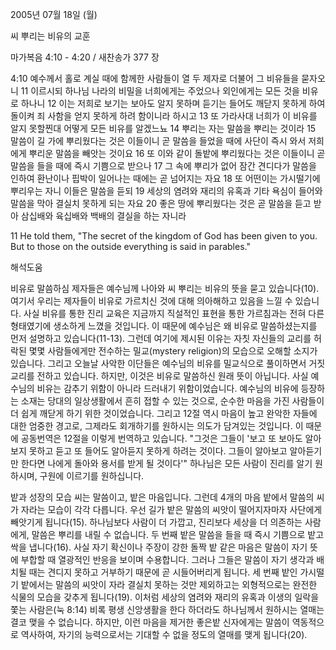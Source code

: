 2005년 07월 18일 (월)

씨 뿌리는 비유의 교훈



마가복음 4:10 - 4:20 / 새찬송가 377 장


4:10 예수께서 홀로 계실 때에 함께한 사람들이 열 두 제자로 더불어 그 비유들을 묻자오니 11 이르시되 하나님 나라의 비밀을 너희에게는 주었으나 외인에게는 모든 것을 비유로 하나니 12 이는 저희로 보기는 보아도 알지 못하며 듣기는 들어도 깨닫지 못하게 하여 돌이켜 죄 사함을 얻지 못하게 하려 함이니라 하시고 13 또 가라사대 너희가 이 비유를 알지 못할찐대 어떻게 모든 비유를 알겠느뇨 14 뿌리는 자는 말씀을 뿌리는 것이라 15 말씀이 길 가에 뿌리웠다는 것은 이들이니 곧 말씀을 들었을 때에 사단이 즉시 와서 저희에게 뿌리운 말씀을 빼앗는 것이요 16 또 이와 같이 돌밭에 뿌리웠다는 것은 이들이니 곧 말씀을 들을 때에 즉시 기쁨으로 받으나 17 그 속에 뿌리가 없어 잠간 견디다가 말씀을 인하여 환난이나 핍박이 일어나는 때에는 곧 넘어지는 자요 18 또 어떤이는 가시떨기에 뿌리우는 자니 이들은 말씀을 듣되 19 세상의 염려와 재리의 유혹과 기타 욕심이 들어와 말씀을 막아 결실치 못하게 되는 자요 20 좋은 땅에 뿌리웠다는 것은 곧 말씀을 듣고 받아 삼십배와 육십배와 백배의 결실을 하는 자니라

11 He told them, "The secret of the kingdom of God has been given to you. But to those on the outside everything is said in parables."

해석도움





비유로 말씀하심
제자들은 예수님께 나아와 씨 뿌리는 비유의 뜻을 묻고 있습니다(10). 여기서 우리는 제자들이 비유로 가르치신 것에 대해 의아해하고 있음을 느낄 수 있습니다. 사실 비유를 통한 진리 교육은 지금까지 직설적인 표현을 통한 가르침과는 전혀 다른 형태였기에 생소하게 느꼈을 것입니다. 이 때문에 예수님은 왜 비유로 말씀하셨는지를 먼저 설명하고 있습니다(11-13). 그런데 여기에 제시된 이유는 자칫 자신들의 교리를 허락된 몇몇 사람들에게만 전수하는 밀교(mystery religion)의 모습으로 오해할 소지가 있습니다. 그리고 오늘날 사악한 이단들은 예수님의 비유를 밀교식으로 풀이하면서 거짓교리를 전하고 있습니다. 하지만, 이것은 비유로 말씀하신 원래 뜻이 아닙니다. 사실 예수님의 비유는 감추기 위함이 아니라 드러내기 위함이었습니다. 예수님의 비유에 등장하는 소재는 당대의 일상생활에서 흔히 접할 수 있는 것으로, 순수한 마음을 가진 사람들이 더 쉽게 깨닫게 하기 위한 것이었습니다. 그리고 12절 역시 마음이 높고 완악한 자들에 대한 엄중한 경고로, 그제라도 회개하기를 원하시는 의도가 담겨있는 것입니다. 이 때문에 공동번역은 12절을 이렇게 번역하고 있습니다. "그것은 그들이 '보고 또 보아도 알아보지 못하고 듣고 또 들어도 알아듣지 못하게 하려는 것이다. 그들이 알아보고 알아듣기만 한다면 나에게 돌아와 용서를 받게 될 것이다'" 하나님은 모든 사람이 진리를 알기 원하시며, 구원에 이르기를 원하십니다.

밭과 성장의 모습
씨는 말씀이고, 밭은 마음입니다. 그런데 4개의 마음 밭에서 말씀의 씨가 자라는 모습이 각각 다릅니다. 우선 길가  밭은 말씀의 씨앗이 떨어지자마자 사단에게 빼앗기게 됩니다(15). 하나님보다 사람이 더 가깝고, 진리보다 세상을 더 의존하는 사람에게, 말씀은 뿌리를 내릴 수 없습니다. 두 번째 밭은 말씀을 들을 때 즉시 기쁨으로 밭고 싹을 냅니다(16). 사실 자기 확신이나 주장이 강한 돌짝 밭 같은 마음은 말씀이 자기 뜻에 부합할 때 열광적인 반응을 보이며 수용합니다. 그러나 그들은 말씀이 자기 생각과 배치될 때는 견디지 못하고 거부하기 때문에 곧 시들어버리게 됩니다. 세 번째 밭인 가시떨기 밭에서는 말씀의 씨앗이 자라 결실치 못하는 것만 제외하고는 외형적으로는 완전한 식물의 모습을 갖추게 됩니다(19). 이처럼 세상의 염려와 재리의 유혹과 이생의 일락을 쫓는 사람은(눅 8:14) 비록 평생 신앙생활을 한다 하더라도 하나님께서 원하시는 열매는 결코 맺을 수 없습니다. 하지만, 이런 마음을 제거한 좋은밭 신자에게는 말씀이 역동적으로 역사하여, 자기의 능력으로서는 기대할 수 없을 정도의 열매를 맺게 됩니다(20).